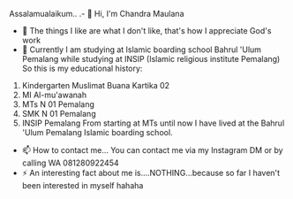 Assalamualaikum..
 .- 👋 Hi, I'm Chandra Maulana 
  - 👀 The things I like are what I don't like, that's how I appreciate God's work 
  - 🌱 Currently I am studying at Islamic boarding school Bahrul 'Ulum Pemalang while studying at INSIP (Islamic religious institute Pemalang)
 So this is my educational history:
 1. Kindergarten Muslimat Buana Kartika 02
 2. MI Al-mu'awanah 
 3. MTs N 01 Pemalang 
 4. SMK N 01 Pemalang
 5. INSIP Pemalang
 From starting at MTs until now I have lived at the Bahrul 'Ulum Pemalang Islamic boarding school.
  - 📫 How to contact me...
 You can contact me via my Instagram DM or by calling WA 081280922454
  - ⚡ An interesting fact about me is....NOTHING...because so far I haven't been interested in myself hahaha
<!---
Chandramaulana23/Chandramaulana23 is a ✨ special ✨ repository because its `README.md` (this file) appears on your GitHub profile.
You can click the Preview link to take a look at your changes.
--->
